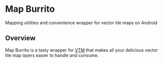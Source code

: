 # Map Burrito
Mapping utilities and convenience wrapper for vector tile maps on Android

## Overview
Map Burrito is a tasty wrapper for [VTM](https://github.com/mapzen/vtm) that makes all your delicious vector tile map layers easier to handle and consume.
